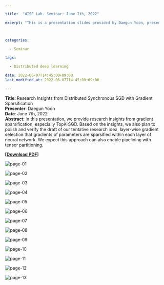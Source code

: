 ```yaml
---

title:  "WISE Lab. Seminar: June 7th, 2022"

excerpt: "This is a presentation slides provided by Daegun Yoon, presented in WISE Lab. Seminar on June 7th, 2022."



categories:

  - Seminar

tags:

  - Distributed deep learning

date: 2022-06-07T14:45:00+09:00
last_modified_at: 2022-06-07T14:45:00+09:00

---
```

**Title**: Research Insights from Distributed Synchronous SGD with Gradient Sparsification  
**Presenter**: Daegun Yoon  
**Date**: June 7th, 2022  
**Abstract**: In this presentation, we provide research insights from gradient sparsification, especially TopK-SGD. Based on the insights, we also plan to polish and verify the draft of our tentative research idea, layer-wise gradient selection that gradients of parameters are sparsified within each layer of neural network. We expect this approach can also enable pipelining with tensor partitioning.  
 
[**\[Download PDF\]**](https://drive.google.com/file/d/1FtC-xaPmPqJgurKdBPlA91AHRfPx9AuY/view?usp=sharing)

![page-01](https://drive.google.com/uc?id=1J-DpDGt5G5MJywa4FnKQpHZFwZiK9AoE)  

![page-02](https://drive.google.com/uc?id=1W9cEaGw8XjWH2VG7HxSpXKMSdkZ3tOCR)  

![page-03](https://drive.google.com/uc?id=1O5MQO60Og-eQUJb7zQJzs4klgGSG7SXD)  

![page-04](https://drive.google.com/uc?id=1bEMVccUgXT_It7BRva91haUftaO9H6Vr)  

![page-05](https://drive.google.com/uc?id=1a3NOF1kY8QVO5giHpc9UNg15Aw9OPWbM)  

![page-06](https://drive.google.com/uc?id=1fu5ZiPDgqv09lJoh6ihhms7_IWxKC_8g)  

![page-07](https://drive.google.com/uc?id=1o_wM0Jw9VrVXhJ4rWjP8JgOwm6mqU-pC)  

![page-08](https://drive.google.com/uc?id=1lxET5fKok5xcgHu0rJ7JHDRHS3cwTt8I)  

![page-09](https://drive.google.com/uc?id=10vohn2MRudlellvzl430__Bd5iL8BZUT)  

![page-10](https://drive.google.com/uc?id=1HKL3wk1KMugy3pwoneuFk60FTRoc0WFo)  
 
![page-11](https://drive.google.com/uc?id=1nL4dBCuZ5rnleTf6gI5dzM4vuhaaN_jU)  
 
![page-12](https://drive.google.com/uc?id=1Wx4JANoVzo5QmYRH28ho3ps8x_JebwsK)  

![page-13](https://drive.google.com/uc?id=1vhtc1DpSDRfYwKxw6zxt2LGZB6CBMe8l)
